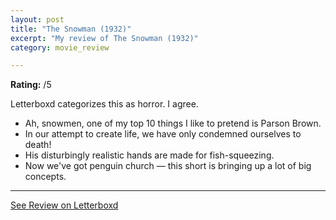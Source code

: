 ```yaml
---
layout: post
title: "The Snowman (1932)"
excerpt: "My review of The Snowman (1932)"
category: movie_review

---
```


**Rating:** /5

Letterboxd categorizes this as horror. I agree.

* Ah, snowmen, one of my top 10 things I like to pretend is Parson Brown.
* In our attempt to create life, we have only condemned ourselves to death!
* His disturbingly realistic hands are made for fish-squeezing.
* Now we've got penguin church — this short is bringing up a lot of big concepts.

<hr>

[See Review on Letterboxd](https://boxd.it/9gCDf7)
